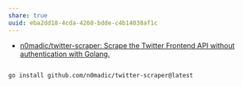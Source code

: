 ```yaml
---
share: true
uuid: eba2dd18-4cda-4260-bdde-c4b14038af1c
---
```

* [n0madic/twitter-scraper: Scrape the Twitter Frontend API without authentication with Golang.](https://github.com/n0madic/twitter-scraper)

``` bash

go install github.com/n0madic/twitter-scraper@latest

```
